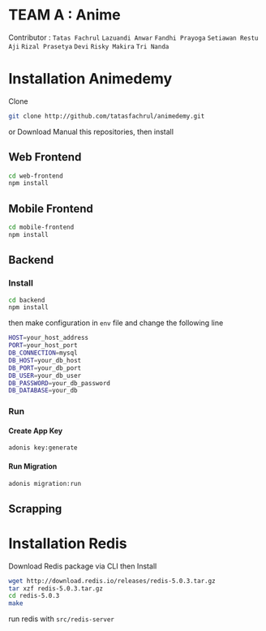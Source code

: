 # TEAM A : Anime
Contributor :
`Tatas Fachrul`
`Lazuandi Anwar`
`Fandhi Prayoga`
`Setiawan Restu Aji`
`Rizal Prasetya`
`Devi`
`Risky Makira`
`Tri Nanda`

# Installation Animedemy

Clone 
```bash
git clone http://github.com/tatasfachrul/animedemy.git
```

or Download Manual this repositories, then install

## Web Frontend
```bash
cd web-frontend
npm install
```

## Mobile Frontend
```bash
cd mobile-frontend
npm install
```

## Backend
### Install
```bash
cd backend
npm install
```
then make configuration in `env` file and change the following line
```bash
HOST=your_host_address
PORT=your_host_port
DB_CONNECTION=mysql
DB_HOST=your_db_host
DB_PORT=your_db_port
DB_USER=your_db_user
DB_PASSWORD=your_db_password
DB_DATABASE=your_db
```

### Run
#### Create App Key
```bash
adonis key:generate
```

#### Run Migration
```bash
adonis migration:run
```

## Scrapping


# Installation Redis
Download Redis package via CLI then Install
```bash
wget http://download.redis.io/releases/redis-5.0.3.tar.gz
tar xzf redis-5.0.3.tar.gz
cd redis-5.0.3
make
```

run redis with `src/redis-server`
